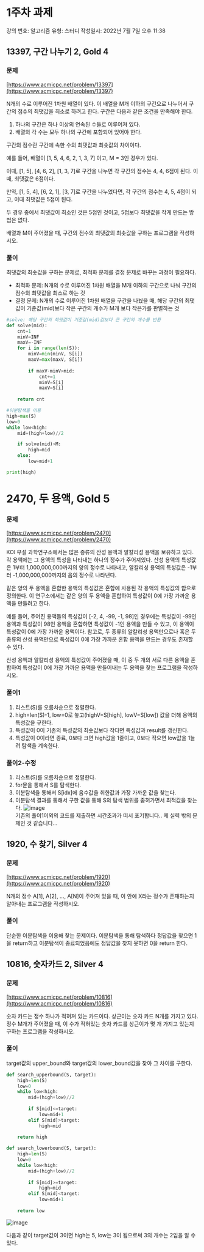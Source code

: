 # 1주차 과제

강의 번호: 알고리즘
유형: 스터디
작성일시: 2022년 7월 7일 오후 11:38

## 13397, 구간 나누기 2, Gold 4

### 문제

[https://www.acmicpc.net/problem/13397](https://www.acmicpc.net/problem/13397)

N개의 수로 이루어진 1차원 배열이 있다. 이 배열을 M개 이하의 구간으로 나누어서 구간의 점수의 최댓값을 최소로 하려고 한다. 구간은 다음과 같은 조건을 만족해야 한다.

1. 하나의 구간은 하나 이상의 연속된 수들로 이루어져 있다.
2. 배열의 각 수는 모두 하나의 구간에 포함되어 있어야 한다.

구간의 점수란 구간에 속한 수의 최댓값과 최솟값의 차이이다.

예를 들어, 배열이 [1, 5, 4, 6, 2, 1, 3, 7] 이고, M = 3인 경우가 있다.

이때, [1, 5], [4, 6, 2], [1, 3, 7]로 구간을 나누면 각 구간의 점수는 4, 4, 6점이 된다. 이때, 최댓값은 6점이다.

만약, [1, 5, 4], [6, 2, 1], [3, 7]로 구간을 나누었다면, 각 구간의 점수는 4, 5, 4점이 되고, 이때 최댓값은 5점이 된다.

두 경우 중에서 최댓값이 최소인 것은 5점인 것이고, 5점보다 최댓값을 작게 만드는 방법은 없다.

배열과 M이 주어졌을 때, 구간의 점수의 최댓값의 최솟값을 구하는 프로그램을 작성하시오.

### 풀이

최댓값의 최솟값을 구하는 문제로, 최적화 문제를 결정 문제로 바꾸는 과정이 필요하다.

- 최적화 문제: N개의 수로 이루어진 1차원 배열을 M개 이하의 구간으로 나눠 구간의 점수의 최댓값을 최소로 하는 것
- 결정 문제: N개의 수로 이루어진 1차원 배열을 구간을 나눴을 때, 해당 구간의 최댓값이 기준값(mid)보다 작은 구간의 개수가 M개 보다 작은가를 판별하는 것

```python
#solve: 해당 구간의 최댓값이 기준값(mid)값보다 큰 구간의 개수를 반환
def solve(mid):
	cnt=1
	minV=INF 
	maxV=-INF
	for i in range(len(S)):
		minV=min(minV, S[i])
		maxV=max(maxV, S[i])
		
		if maxV-minV>mid:
			cnt+=1
			minV=S[i]
			maxV=S[i]
	
	return cnt

#이분탐색을 이용
high=max(S)
low=0
while low<high:
	mid=(high+low)//2

	if solve(mid)>M:
		high=mid
	else:
		low=mid+1

print(high)
```

# 2470, 두 용액, Gold 5

### 문제

[https://www.acmicpc.net/problem/2470](https://www.acmicpc.net/problem/2470)

KOI 부설 과학연구소에서는 많은 종류의 산성 용액과 알칼리성 용액을 보유하고 있다. 각 용액에는 그 용액의 특성을 나타내는 하나의 정수가 주어져있다.  산성 용액의 특성값은 1부터 1,000,000,000까지의 양의 정수로 나타내고, 알칼리성 용액의 특성값은 -1부터 -1,000,000,000까지의 음의 정수로 나타낸다.

같은 양의 두 용액을 혼합한 용액의 특성값은 혼합에 사용된 각 용액의 특성값의 합으로 정의한다. 이 연구소에서는 같은 양의 두 용액을 혼합하여 특성값이 0에 가장 가까운 용액을 만들려고 한다.

예를 들어, 주어진 용액들의 특성값이 [-2, 4, -99, -1, 98]인 경우에는 특성값이 -99인 용액과 특성값이 98인 용액을 혼합하면 특성값이 -1인 용액을 만들 수 있고, 이 용액이 특성값이 0에 가장 가까운 용액이다. 참고로, 두 종류의 알칼리성 용액만으로나 혹은 두 종류의 산성 용액만으로 특성값이 0에 가장 가까운 혼합 용액을 만드는 경우도 존재할 수 있다.

산성 용액과 알칼리성 용액의 특성값이 주어졌을 때, 이 중 두 개의 서로 다른 용액을 혼합하여 특성값이 0에 가장 가까운 용액을 만들어내는 두 용액을 찾는 프로그램을 작성하시오.

### 풀이1
1. 리스트(S)를 오름차순으로 정렬한다.
2. high=len(S)-1, low=0로 놓고(highV=S[high], lowV=S[low]) 값을 더해 용액의 특성값을 구한다.
3. 특성값이 0이 기존의 특성값의 최솟값보다 작다면 특성값과 result를 갱신한다.
4. 특성값이 0이라면 종료, 0보다 크면 high값을 1줄이고, 0보다 작으면 low값을 1늘려 탐색을 계속한다.

### 풀이2-수정
1. 리스트(S)를 오름차순으로 정렬한다.
2. for문을 통해서 S를 탐색한다.
3. 이분탐색을 통해서 S[idx]에 음수값을 취한값과 가장 가까운 값을 찾는다.
4. 이분탐색 결과를 통해서 구한 값을 통해 S의 탐색 범위를 좁혀가면서 최적값을 찾는다.
![image](https://user-images.githubusercontent.com/74875490/178093589-cf7ca2f2-dced-48bb-b9aa-61cf623cfd4c.png)<br>
기존의 풀이1이외의 코드를 제출하면 시간초과가 떠서 포기합니다.. 제 실력 밖의 문제인 것 같습니다...

## 1920, 수 찾기, Silver 4

### 문제

[https://www.acmicpc.net/problem/1920](https://www.acmicpc.net/problem/1920)

N개의 정수 A[1], A[2], …, A[N]이 주어져 있을 때, 이 안에 X라는 정수가 존재하는지 알아내는 프로그램을 작성하시오.

### 풀이

단순한 이분탐색을 이용해 찾는 문제이다. 이분탐색을 통해 탐색하다 정답값을 찾으면 1을 return하고 이분탐색이 종료되었음에도 정답값을 찾지 못하면 0을 return 한다.

## 10816, 숫자카드 2, Silver 4

### 문제

[https://www.acmicpc.net/problem/10816](https://www.acmicpc.net/problem/10816)

숫자 카드는 정수 하나가 적혀져 있는 카드이다. 상근이는 숫자 카드 N개를 가지고 있다. 정수 M개가 주어졌을 때, 이 수가 적혀있는 숫자 카드를 상근이가 몇 개 가지고 있는지 구하는 프로그램을 작성하시오.

### 풀이

target값의 upper_bound와 target값의 lower_bound값을 찾아 그 차이를 구한다.

```python
def search_upperbound(S, target):
    high=len(S)
    low=0
    while low<high:
        mid=(high+low)//2
        
        if S[mid]<=target:
            low=mid+1
        elif S[mid]>target:
            high=mid
    
    return high

def search_lowerbound(S, target):
    high=len(S)
    low=0
    while low<high:
        mid=(high+low)//2
        
        if S[mid]>=target:
            high=mid
        elif S[mid]<target:
            low=mid+1
    
    return low
```

![image](https://user-images.githubusercontent.com/74875490/178016675-51cc0057-4b6c-493b-a50b-bade8d348017.png)

다음과 같이 target값이 3이면 high는 5, low는 3이 됨으로써 3의 개수는 2임을 알 수 있다.